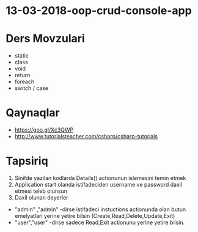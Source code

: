 # 13-03-2018-oop-crud-console-app

# Ders Movzulari

- static 
- class 
- void
- return 
- foreach 
- switch / case

# Qaynaqlar

- https://goo.gl/Xc3QWP
- http://www.tutorialsteacher.com/csharp/csharp-tutorials

# Tapsiriq

1. Sinifde yazilan kodlarda Details()  actionunun islemesini temin etmek
2. Application start olanda istifadeciden username ve password daxil etmesi teleb olunsun
3. Daxil olunan deyerler 
- "admin" ,"admin" -dirse istifadeci instuctions actionunda olan butun emelyatlari yerine yetire bilsin (Create,Read,Delete,Update,Exit) 
- "user","user" -dirse sadece Read,Exit actionunu yerine yetire bilsin.
